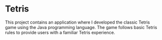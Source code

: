 # Tetris
This project contains an application where I developed the classic Tetris game using the Java programming language. The game follows basic Tetris rules to provide users with a familiar Tetris experience.

